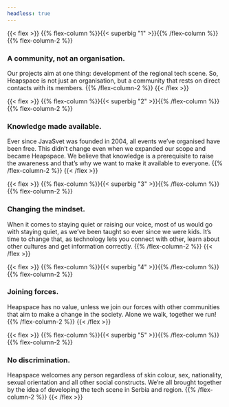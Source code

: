```yaml
---
headless: true
---
```


{{< flex >}}
{{% flex-column %}}{{< superbig "1" >}}{{% /flex-column %}}
{{% flex-column-2 %}}
### A community, not an organisation.

Our projects aim at one thing: development of the regional tech scene. So, Heapspace is not just an organisation, but a community that rests on direct contacts with its members.
{{% /flex-column-2 %}}
{{< /flex >}}


{{< flex >}}
{{% flex-column %}}{{< superbig "2" >}}{{% /flex-column %}}
{{% flex-column-2 %}}
### Knowledge made available.

Ever since JavaSvet was founded in 2004, all events we’ve organised have been free. This didn’t change even when we expanded our scope and became Heapspace. We believe that knowledge is a prerequisite to raise the awareness and that’s why we want to make it available to everyone.
{{% /flex-column-2 %}}
{{< /flex >}}


{{< flex >}}
{{% flex-column %}}{{< superbig "3" >}}{{% /flex-column %}}
{{% flex-column-2 %}}
### Changing the mindset.

When it comes to staying quiet or raising our voice, most of us would go with staying quiet, as we’ve been taught so ever since we were kids. It’s time to change that, as technology lets you connect with other, learn about other cultures and get information correctly.
{{% /flex-column-2 %}}
{{< /flex >}}


{{< flex >}}
{{% flex-column %}}{{< superbig "4" >}}{{% /flex-column %}}
{{% flex-column-2 %}}
### Joining forces.

Heapspace has no value, unless we join our forces with other communities that aim to make a change in the society. Alone we walk, together we run!
{{% /flex-column-2 %}}
{{< /flex >}}


{{< flex >}}
{{% flex-column %}}{{< superbig "5" >}}{{% /flex-column %}}
{{% flex-column-2 %}}
### No discrimination.

Heapspace welcomes any person regardless of skin colour, sex, nationality, sexual orientation and all other social constructs. We’re all brought together by the idea of developing the tech scene in Serbia and region.
{{% /flex-column-2 %}}
{{< /flex >}}
